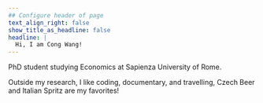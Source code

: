 ```yaml
---
## Configure header of page
text_align_right: false
show_title_as_headline: false
headline: |
  Hi, I am Cong Wang!
---
```


<!-- this is a subheadline -->
PhD student studying Economics at Sapienza University of Rome. 

Outside my research, I like coding, documentary, and travelling, Czech Beer and Italian Spritz are my favorites!